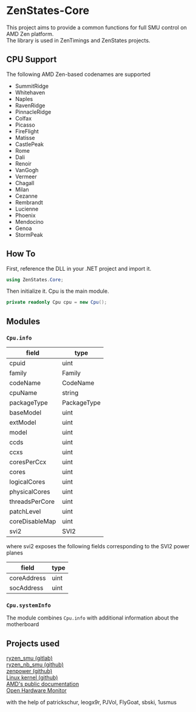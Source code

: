 # ZenStates-Core
This project aims to provide a common functions for full SMU control on AMD Zen platform.  
The library is used in ZenTimings and ZenStates projects.

## CPU Support
The following AMD Zen-based codenames are supported
* SummitRidge
* Whitehaven
* Naples
* RavenRidge
* PinnacleRidge
* Colfax
* Picasso
* FireFlight
* Matisse
* CastlePeak
* Rome
* Dali
* Renoir
* VanGogh
* Vermeer
* Chagall
* Milan
* Cezanne
* Rembrandt
* Lucienne
* Phoenix
* Mendocino
* Genoa
* StormPeak

## How To
First, reference the DLL in your .NET project and import it.
```c#
using ZenStates.Core;
```
Then initialize it. Cpu is the main module.
```c#
private readonly Cpu cpu = new Cpu();
```

## Modules
### `Cpu.info`

| field          | type        |
|----------------|-------------|
| cpuid          | uint        |
| family         | Family      |
| codeName       | CodeName    |
| cpuName        | string      |
| packageType    | PackageType |
| baseModel      | uint        |
| extModel       | uint        |
| model          | uint        |
| ccds           | uint        |
| ccxs           | uint        |
| coresPerCcx    | uint        |
| cores          | uint        |
| logicalCores   | uint        |
| physicalCores  | uint        |
| threadsPerCore | uint        |
| patchLevel     | uint        |
| coreDisableMap | uint        |
| svi2           | SVI2        |


where svi2 exposes the following fields corresponding to the SVI2 power planes

| field          | type        |
|----------------|-------------|
| coreAddress    | uint        |
| socAddress     | uint        |

### `Cpu.systemInfo`

The module combines `Cpu.info` with additional information about the motherboard

## Projects used
[ryzen_smu (gitlab)](https://gitlab.com/leogx9r/ryzen_smu/)  
[ryzen_nb_smu (github)](https://github.com/flygoat/ryzen_nb_smu)  
[zenpower (github)](https://github.com/ocerman/zenpower)  
[Linux kernel (github)](https://github.com/torvalds/linux)  
[AMD's public documentation](https://www.amd.com/en/support/tech-docs)  
[Open Hardware Monitor](https://github.com/openhardwaremonitor/openhardwaremonitor)

with the help of patrickschur, leogx9r, PJVol, FlyGoat, sbski, 1usmus
